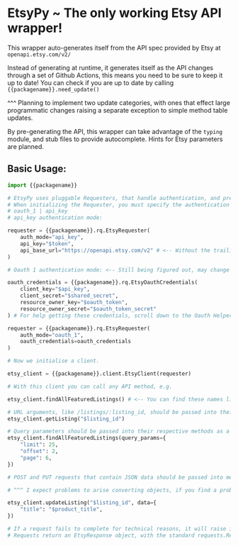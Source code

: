 # EtsyPy ~ The only working Etsy API wrapper!

This wrapper auto-generates itself from the API spec provided by Etsy at `openapi.etsy.com/v2/`

Instead of generating at runtime, it generates itself as the API changes through a set of Github Actions, this means you need to be sure to keep it up to date! You can check if you are up to date by calling `{{packagename}}.need_update()`

^^^ Planning to implement two update categories, with ones that effect large programmatic changes raising a separate exception to simple method table updates.

By pre-generating the API, this wrapper can take advantage of the `typing` module, and stub files to provide autocomplete. Hints for Etsy parameters are planned.



## Basic Usage:

```python
import {{packagename}}

# EtsyPy uses pluggable Requesters, that handle authentication, and pre-processing of requests. 
# When initializing the Requester, you must specify the authentication mode:
# oauth_1 | api_key 
# api_key authentication mode:

requester = {{packagename}}.rq.EtsyRequester(
	auth_mode="api_key",
    api_key="$token",
    api_base_url="https://openapi.etsy.com/v2" # <-- Without the trailing slash! (is default)
)

# Oauth 1 authentication mode: <-- Still being figured out, may change aggressively between updates!

oauth_credentials = {{packagename}}.rq.EtsyOauthCredentials(
	client_key="$api_key",
    client_secret="$shared_secret",
    resource_owner_key="$oauth_token",
    resource_owner_secret="$oauth_token_secret"
) # For help getting these credentials, scroll down to the Oauth Helper section.

requester = {{packagename}}.rq.EtsyRequester(
	auth_mode="oauth_1",
    oauth_credentials=oauth_credentials
)

# Now we initialise a client.

etsy_client = {{packagename}}.client.EtsyClient(requester)

# With this client you can call any API method, e.g.

etsy_client.findAllFeaturedListings() # <-- You can find these names listed on the Etsy Documentation.

# URL arguments, like /listings/:listing_id, should be passed into their respective methods as positional arguments, in the order that they appear. They will be URL-Encoded automatically, but must be passed in as strings.
etsy_client.getListing("$listing_id")

# Query parameters should be passed into their respective methods as a dictionary, through the query_params keyword argument.
etsy_client.findAllFeaturedListings(query_params={
    "limit": 25,
    "offset": 2,
    "page": 6,    
})

# POST and PUT requests that contain JSON data should be passed into methods through the data kwarg. 

# ^^^ I expect problems to arise converting objects, if you find a problem please submit an issue.

etsy_client.updateListing("$listing_id", data={
    "title": "$product_title",
})

# If a request fails to complete for technical reasons, it will raise its expected exception from the requests library, however if Etsy returns a failed status code, the response object will return false on its .ok() method.
# Requests return an EtsyResponse object, with the standard requests.Response object contained within.


```

